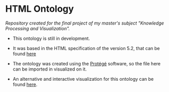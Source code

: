 # HTML Ontology

*Repository created for the final project of my master's subject "Knowledge Processing and Visualization".*

- This ontology is still in development. 

- It was based in the HTML specification of the version 5.2, that can be found [here](https://www.w3.org/TR/html52/)

- The ontology was created using the [Protégé](https://protege.stanford.edu) software, so the file here can be imported in visualized on it.

- An alternative and interactive visualization for this ontology can be found [here](https://rsg73626.github.io/docs/html-ongology-visualization/index.html).

